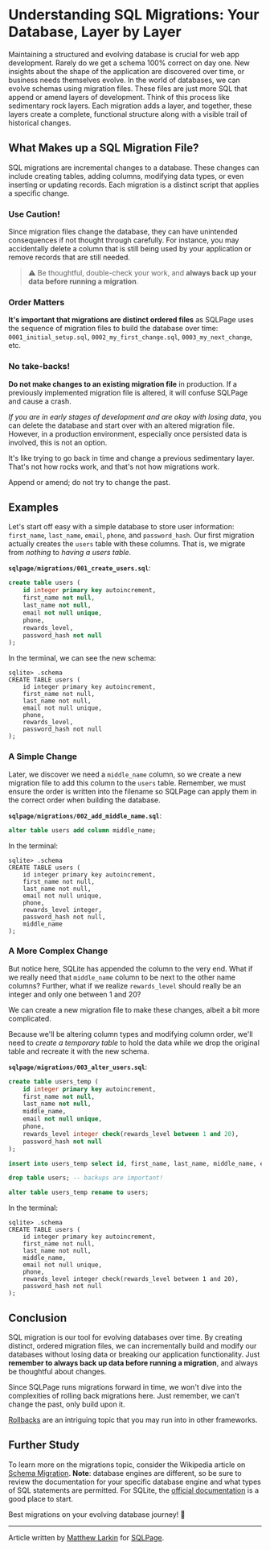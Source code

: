 # Understanding SQL Migrations: Your Database, Layer by Layer

Maintaining a structured and evolving database is crucial for web app development. Rarely do we get a schema 100% correct on day one. New insights about the shape of the application are discovered over time, or business needs themselves evolve. In the world of databases, we can evolve schemas using migration files. These files are just more SQL that append or amend layers of development. Think of this process like sedimentary rock layers. Each migration adds a layer, and together, these layers create a complete, functional structure along with a visible trail of historical changes.

## What Makes up a SQL Migration File?

SQL migrations are incremental changes to a database. These changes can include creating tables, adding columns, modifying data types, or even inserting or updating records. Each migration is a distinct script that applies a specific change.

### Use Caution!

Since migration files change the database, they can have unintended consequences if not thought through carefully. For instance, you may accidentally delete a column that is still being used by your application or remove records that are still needed.

> ⚠️ Be thoughtful, double-check your work, and **always back up your data before running a migration**.

### Order Matters

**It's important that migrations are distinct ordered files** as SQLPage uses the sequence of migration files to build the database over time: `0001_initial_setup.sql`, `0002_my_first_change.sql`, `0003_my_next_change`, etc.

### No take-backs!

**Do not make changes to an existing migration file** in production. If a previously implemented migration file is altered, it will confuse SQLPage and cause a crash.

*If you are in early stages of development and are okay with losing data*, you can delete the database and start over with an altered migration file. However, in a production environment, especially once persisted data is involved, this is not an option.

It's like trying to go back in time and change a previous sedimentary layer. That's not how rocks work, and that's not how migrations work.

Append or amend; do not try to change the past.

## Examples

Let's start off easy with a simple database to store user information: `first_name`, `last_name`, `email`, `phone`, and `password_hash`. Our first migration actually creates the `users` table with these columns. That is, we migrate from *nothing* to *having a users table*.

**`sqlpage/migrations/001_create_users.sql`**:
```sql
create table users (
	id integer primary key autoincrement,
	first_name not null,
	last_name not null,
	email not null unique,
	phone,
	rewards_level,
	password_hash not null
);
```

In the terminal, we can see the new schema:

```console
sqlite> .schema
CREATE TABLE users (
	id integer primary key autoincrement,
	first_name not null,
	last_name not null,
	email not null unique,
	phone,
	rewards_level,
	password_hash not null
);
```

### A Simple Change

Later, we discover we need a `middle_name` column, so we create a new migration file to add this column to the `users` table. Remember, we must ensure the order is written into the filename so SQLPage can apply them in the correct order when building the database.

**`sqlpage/migrations/002_add_middle_name.sql`**:
```sql
alter table users add column middle_name;
```

In the terminal:

```console
sqlite> .schema
CREATE TABLE users (
	id integer primary key autoincrement,
	first_name not null,
	last_name not null,
	email not null unique,
	phone,
	rewards_level integer,
	password_hash not null,
	middle_name
);
```

### A More Complex Change

But notice here, SQLite has appended the column to the very end. What if we really need that `middle_name` column to be next to the other name columns? Further, what if we realize `rewards_level` should really be an integer and only one between 1 and 20?

We can create a new migration file to make these changes, albeit a bit more complicated.

Because we'll be altering column types and modifying column order, we'll need to *create a temporary table* to hold the data while we drop the original table and recreate it with the new schema.

**`sqlpage/migrations/003_alter_users.sql`**:
```sql
create table users_temp (
	id integer primary key autoincrement,
	first_name not null,
	last_name not null,
	middle_name,
	email not null unique,
	phone,
	rewards_level integer check(rewards_level between 1 and 20),
	password_hash not null
);

insert into users_temp select id, first_name, last_name, middle_name, email, phone, rewards_level, password_hash from users;

drop table users; -- backups are important!

alter table users_temp rename to users;
```

In the terminal:

```console
sqlite> .schema
CREATE TABLE users (
	id integer primary key autoincrement,
	first_name not null,
	last_name not null,
	middle_name,
	email not null unique,
	phone,
	rewards_level integer check(rewards_level between 1 and 20),
	password_hash not null
);
```

## Conclusion

SQL migration is our tool for evolving databases over time. By creating distinct, ordered migration files, we can incrementally build and modify our databases without losing data or breaking our application functionality. Just **remember to always back up data before running a migration**, and always be thoughtful about changes.

Since SQLPage runs migrations forward in time, we won't dive into the complexities of rolling back migrations here. Just remember, we can't change the past, only build upon it.

[Rollbacks](https://en.wikipedia.org/wiki/Rollback_(data_management)) are an intriguing topic that you may run into in other frameworks.

## Further Study

To learn more on the migrations topic, consider the Wikipedia article on [Schema Migration](https://en.wikipedia.org/wiki/Schema_migration). **Note**: database engines are different, so be sure to review the documentation for your specific database engine and what types of SQL statements are permitted. For SQLite, the [official documentation](https://www.sqlite.org/lang_altertable.html) is a good place to start.

Best migrations on your evolving database journey! 👋

---

Article written by [Matthew Larkin](https://github.com/matthewlarkin) for [SQLPage](https://sql.ophir.dev/).